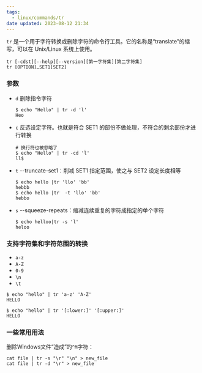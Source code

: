```yaml
---
tags:
  - linux/commands/tr
date updated: 2023-08-12 21:34
---
```


`tr` 是一个用于字符转换或删除字符的命令行工具。它的名称是“translate”的缩写，可以在 Unix/Linux 系统上使用。

```shell
tr [-cdst][--help][--version][第一字符集][第二字符集]  
tr [OPTION]…SET1[SET2] 
```

### 参数

- `d` 删除指令字符

  ```shell
  $ echo "Hello" | tr -d 'l'
  Heo
  ```

- `c` 反选设定字符。也就是符合 SET1 的部份不做处理，不符合的剩余部份才进行转换
  ```shell
  # 换行符也被忽略了
  $ echo "Hello" | tr -cd 'l'
  ll$
  ```

- `t`  --truncate-set1：削减 SET1 指定范围，使之与 SET2 设定长度相等

  ```shell
  $ echo hello |tr 'llo' 'bb'
  hebbb
  $ echo hello |tr  -t 'llo' 'bb'
  hebbo
  ```

- `s` --squeeze-repeats：缩减连续重复的字符成指定的单个字符

	```shell
	$ echo helloo|tr -s 'l'
	heloo
	```

### 支持字符集和字符范围的转换

- `a-z`
- `A-Z`
- `0-9`
- `\n`
- `\t`

```shell
$ echo "hello" | tr 'a-z' 'A-Z'
HELLO

$ echo "hello" | tr '[:lower:]' '[:upper:]'
HELLO
```

### 一些常用用法

删除Windows文件“造成”的`^M`字符：

```shell
cat file | tr -s "\r" "\n" > new_file
cat file | tr -d "\r" > new_file
```
